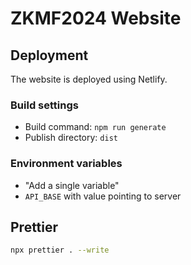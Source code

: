 # ZKMF2024 Website

## Deployment

The website is deployed using Netlify.

### Build settings

* Build command: `npm run generate`
* Publish directory: `dist`

### Environment variables

* "Add a single variable"
* `API_BASE` with value pointing to server

## Prettier

```bash
npx prettier . --write
```

